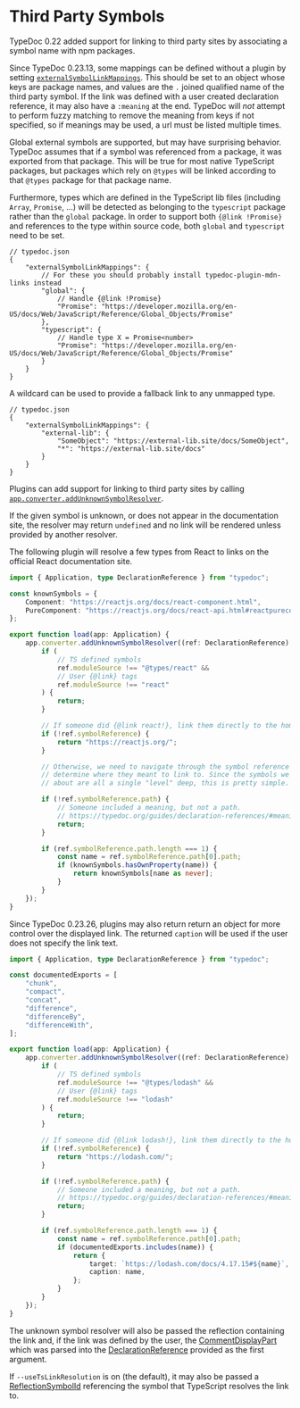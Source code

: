 # Third Party Symbols

TypeDoc 0.22 added support for linking to third party sites by associating a symbol name with npm packages.

Since TypeDoc 0.23.13, some mappings can be defined without a plugin by setting [`externalSymbolLinkMappings`][externalSymbolLinkMappings].
This should be set to an object whose keys are package names, and values are the `.` joined qualified name
of the third party symbol. If the link was defined with a user created declaration reference, it may also
have a `:meaning` at the end. TypeDoc will _not_ attempt to perform fuzzy matching to remove the meaning from
keys if not specified, so if meanings may be used, a url must be listed multiple times.

Global external symbols are supported, but may have surprising behavior. TypeDoc assumes that if a symbol was
referenced from a package, it was exported from that package. This will be true for most native TypeScript packages,
but packages which rely on `@types` will be linked according to that `@types` package for that package name.

Furthermore, types which are defined in the TypeScript lib files (including `Array`, `Promise`, ...) will be
detected as belonging to the `typescript` package rather than the `global` package. In order to support both
`{@link !Promise}` and references to the type within source code, both `global` and `typescript` need to be set.

```jsonc
// typedoc.json
{
    "externalSymbolLinkMappings": {
        // For these you should probably install typedoc-plugin-mdn-links instead
        "global": {
            // Handle {@link !Promise}
            "Promise": "https://developer.mozilla.org/en-US/docs/Web/JavaScript/Reference/Global_Objects/Promise"
        },
        "typescript": {
            // Handle type X = Promise<number>
            "Promise": "https://developer.mozilla.org/en-US/docs/Web/JavaScript/Reference/Global_Objects/Promise"
        }
    }
}
```

A wildcard can be used to provide a fallback link to any unmapped type.

```jsonc
// typedoc.json
{
    "externalSymbolLinkMappings": {
        "external-lib": {
            "SomeObject": "https://external-lib.site/docs/SomeObject",
            "*": "https://external-lib.site/docs"
        }
    }
}
```

Plugins can add support for linking to third party sites by calling [`app.converter.addUnknownSymbolResolver`][addUnknownSymbolResolver].

If the given symbol is unknown, or does not appear in the documentation site, the resolver may return `undefined`
and no link will be rendered unless provided by another resolver.

The following plugin will resolve a few types from React to links on the official React documentation site.

```ts
import { Application, type DeclarationReference } from "typedoc";

const knownSymbols = {
    Component: "https://reactjs.org/docs/react-component.html",
    PureComponent: "https://reactjs.org/docs/react-api.html#reactpurecomponent",
};

export function load(app: Application) {
    app.converter.addUnknownSymbolResolver((ref: DeclarationReference) => {
        if (
            // TS defined symbols
            ref.moduleSource !== "@types/react" &&
            // User {@link} tags
            ref.moduleSource !== "react"
        ) {
            return;
        }

        // If someone did {@link react!}, link them directly to the home page.
        if (!ref.symbolReference) {
            return "https://reactjs.org/";
        }

        // Otherwise, we need to navigate through the symbol reference to
        // determine where they meant to link to. Since the symbols we know
        // about are all a single "level" deep, this is pretty simple.

        if (!ref.symbolReference.path) {
            // Someone included a meaning, but not a path.
            // https://typedoc.org/guides/declaration-references/#meaning
            return;
        }

        if (ref.symbolReference.path.length === 1) {
            const name = ref.symbolReference.path[0].path;
            if (knownSymbols.hasOwnProperty(name)) {
                return knownSymbols[name as never];
            }
        }
    });
}
```

Since TypeDoc 0.23.26, plugins may also return return an object for more control
over the displayed link. The returned `caption` will be used if the user does not
specify the link text.

```ts
import { Application, type DeclarationReference } from "typedoc";

const documentedExports = [
    "chunk",
    "compact",
    "concat",
    "difference",
    "differenceBy",
    "differenceWith",
];

export function load(app: Application) {
    app.converter.addUnknownSymbolResolver((ref: DeclarationReference) => {
        if (
            // TS defined symbols
            ref.moduleSource !== "@types/lodash" &&
            // User {@link} tags
            ref.moduleSource !== "lodash"
        ) {
            return;
        }

        // If someone did {@link lodash!}, link them directly to the home page.
        if (!ref.symbolReference) {
            return "https://lodash.com/";
        }

        if (!ref.symbolReference.path) {
            // Someone included a meaning, but not a path.
            // https://typedoc.org/guides/declaration-references/#meaning
            return;
        }

        if (ref.symbolReference.path.length === 1) {
            const name = ref.symbolReference.path[0].path;
            if (documentedExports.includes(name)) {
                return {
                    target: `https://lodash.com/docs/4.17.15#${name}`,
                    caption: name,
                };
            }
        }
    });
}
```

The unknown symbol resolver will also be passed the reflection containing the link
and, if the link was defined by the user, the [CommentDisplayPart] which was parsed into the [DeclarationReference] provided as the first argument.

If `--useTsLinkResolution` is on (the default), it may also be passed a [ReflectionSymbolId] referencing the symbol that TypeScript resolves the link to.

[externalSymbolLinkMappings]: https://typedoc.org/options/comments/#externalsymbollinkmappings
[CommentDisplayPart]: https://typedoc.org/api/types/CommentDisplayPart.html
[DeclarationReference]: https://typedoc.org/api/interfaces/DeclarationReference.html
[ReflectionSymbolId]: https://typedoc.org/api/classes/Application.html
[addUnknownSymbolResolver]: https://typedoc.org/api/classes/Converter.html#addUnknownSymbolResolver
